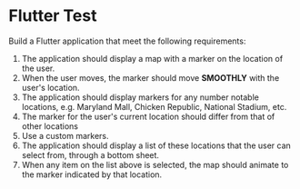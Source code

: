 # Flutter Test

Build a Flutter application that meet the following requirements:

1. The application should display a map with a marker on the location of the user.
2. When the user moves, the marker should move __SMOOTHLY__ with the user's location.
3. The application should display markers for any number notable locations, e.g. Maryland Mall, Chicken Republic, National Stadium, etc.
4. The marker for the user's current location should differ from that of other locations
5. Use a custom markers.
6. The application should display a list of these locations that the user can select from, through a bottom sheet.
7. When any item on the list above is selected, the map should animate to the marker indicated by that location. 